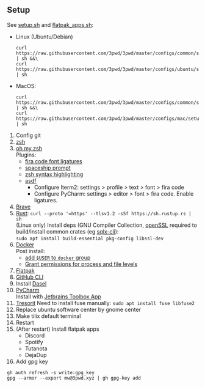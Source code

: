 ## Setup
See [setup.sh](ubuntu/setup13.sh) and [flatpak_apps.sh](ubuntu/flatpak_apps.sh):
- Linux (Ubuntu/Debian)
   ```shell
   curl https://raw.githubusercontent.com/3pwd/3pwd/master/configs/common/setup.sh | sh &&\
   curl https://raw.githubusercontent.com/3pwd/3pwd/master/configs/ubuntu/setup.sh | sh
   ```
- MacOS:
   ```shell
   curl https://raw.githubusercontent.com/3pwd/3pwd/master/configs/common/setup.sh | sh &&\
   curl https://raw.githubusercontent.com/3pwd/3pwd/master/configs/mac/setup.sh | sh
   ```

1. Config git
2. [zsh](https://github.com/ohmyzsh/ohmyzsh/wiki/Installing-ZSH)
3. [oh my zsh](https://github.com/ohmyzsh/ohmyzsh#basic-installation)  
  Plugins:  
    - [fira code font ligatures](https://github.com/tonsky/FiraCode/wiki/Linux-instructions#installing-with-a-package-manager)
    - [spaceship prompt](https://github.com/spaceship-prompt/spaceship-prompt#-installation)
    - [zsh syntax highlighting](https://github.com/zsh-users/zsh-syntax-highlighting/blob/master/INSTALL.md#oh-my-zsh)
    - [asdf](https://github.com/ohmyzsh/ohmyzsh/tree/master/plugins/asdf#installation)
      - Configure Iterm2: settings > profile > text > font > fira code
      - Configure PyCharm: settings > editor > font > fira code. Enable ligatures.
4. [Brave](https://brave.com/linux/#debian-ubuntu-mint)
5. [Rust](https://www.rust-lang.org/tools/install): `curl --proto '=https' --tlsv1.2 -sSf https://sh.rustup.rs | sh`  
   (Linux only) Install deps (GNU Compiler Collection, [openSSL]([openSSL](https://docs.rs/openssl/latest/openssl/#automatic)) required to build/install common crates (eg [sqlx-cli](https://github.com/launchbadge/sqlx/tree/main/sqlx-cli)):  
   `sudo apt install build-essential pkg-config libssl-dev`
6. [Docker](https://docs.docker.com/engine/install/ubuntu/)  
   Post install:
     - [add `$USER` to `docker` group](https://docs.docker.com/engine/install/linux-postinstall/)
     - [Grant permissions for process and file levels](https://intellij-support.jetbrains.com/hc/en-us/community/posts/360000172139-Docker-Unix-TCP-socket-with-unix-var-run-docker-sock-Permission-Denied)
7. [Flatpak](https://flatpak.org/setup/Ubuntu)
8. [GitHub CLI](https://github.com/cli/cli/blob/trunk/docs/install_linux.md)
9. Install [Dasel](https://github.com/TomWright/dasel)
10. [PyCharm](https://www.jetbrains.com/pycharm/download)  
    Install with [Jetbrains Toolbox App](https://www.jetbrains.com/de-de/toolbox-app/)
11. [Tresorit](https://tresorit.com/de/download)
     Need to install fuse manually: `sudo apt install fuse libfuse2`
12. Replace ubuntu software center by gnome center 
13. Make tilix default terminal
14. Restart
15. (After restart) Install flatpak apps
    - Discord
    - Spotify
    - Tutanota
    - DejaDup
16. Add gpg key
   ```shell
   gh auth refresh -s write:gpg_key
   gpg --armor --export mw@3pwd.xyz | gh gpg-key add
   ```

